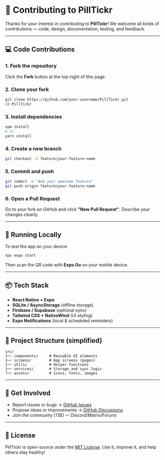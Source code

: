 # 🙌 Contributing to PillTickr

Thanks for your interest in contributing to **PillTickr**! We welcome all kinds of contributions — code, design, documentation, testing, and feedback.

---

## 💻 Code Contributions

### 1. Fork the repository
Click the **Fork** button at the top-right of this page.

### 2. Clone your fork

```bash
git clone https://github.com/your-username/PillTickr.git
cd PillTickr
````

### 3. Install dependencies

```bash
npm install
# or
yarn install
```

### 4. Create a new branch

```bash
git checkout -b feature/your-feature-name
```

### 5. Commit and push

```bash
git commit -m "Add your awesome feature"
git push origin feature/your-feature-name
```

### 6. Open a Pull Request

Go to your fork on GitHub and click **"New Pull Request"**. Describe your changes clearly.

---

## 🧪 Running Locally

To test the app on your device:

```bash
npx expo start
```

Then scan the QR code with **Expo Go** on your mobile device.

---

## 📦 Tech Stack

* **React Native + Expo**
* **SQLite / AsyncStorage** (offline storage)
* **Firebase / Supabase** (optional sync)
* **Tailwind CSS + NativeWind** (UI styling)
* **Expo Notifications** (local & scheduled reminders)

---

## 📂 Project Structure (simplified)

```
src/
├── components/     # Reusable UI elements
├── screens/        # App screens (pages)
├── utils/          # Helper functions
├── services/       # Storage and sync logic
└── assets/         # Icons, fonts, images
```

---

## 💬 Get Involved

* Report issues or bugs → [GitHub Issues](https://github.com/PillTickr/PillTickr/issues)
* Propose ideas or improvements → [GitHub Discussions](https://github.com/PillTickr/PillTickr/discussions)
* Join the community (TBD — Discord/Matrix/Forum)

---

## 📜 License

PillTickr is open-source under the [MIT License](./LICENSE). Use it, improve it, and help others stay healthy!
